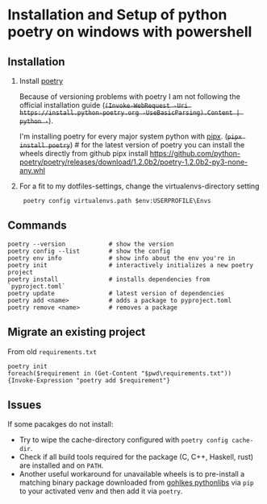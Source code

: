# Installation and Setup of python poetry on windows with powershell

## Installation

1. Install [poetry](https://python-poetry.org/)

    Because of versioning problems with poetry I am not following the official installation guide
    (~~`(Invoke-WebRequest -Uri https://install.python-poetry.org -UseBasicParsing).Content | python -`~~).

    I'm installing poetry for every major system python with [pipx](pipx.md). (~~`pipx install poetry`~~)
        # for the latest version of poetry you can install the wheels directly from github
        pipx install https://github.com/python-poetry/poetry/releases/download/1.2.0b2/poetry-1.2.0b2-py3-none-any.whl


2. For a fit to my dotfiles-settings, change the virtualenvs-directory setting

        poetry config virtualenvs.path $env:USERPROFILE\Envs


## Commands

    poetry --version            # show the version
    poetry config --list        # show the config
    poetry env info             # show info about the env you're in
    poetry init                 # interactively initializes a new poetry project
    poetry install              # installs dependencies from `pyproject.toml`
    poetry update               # latest version of dependencies
    poetry add <name>           # adds a package to pyproject.toml
    poetry remove <name>        # removes a package


## Migrate an existing project

From old `requirements.txt`

    poetry init
    foreach($requirement in (Get-Content "$pwd\requirements.txt")) {Invoke-Expression "poetry add $requirement"}


## Issues

If some pacakges do not install:

- Try to wipe the cache-directory configured with `poetry config cache-dir`.  
- Check if all build tools required for the package (C, C++, Haskell, rust) are installed and on `PATH`.
- Another useful workaround for unavailable wheels is to pre-install a matching binary package downloaded
 from [gohlkes pythonlibs](https://www.lfd.uci.edu/~gohlke/pythonlibs/) via `pip` to your activated venv and
 then add it via `poetry`.
